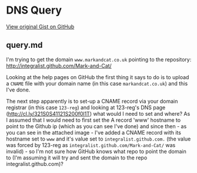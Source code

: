 # DNS Query

[View original Gist on GitHub](https://gist.github.com/Integralist/1778940)

## query.md

I'm trying to get the domain `www.markandcat.co.uk` pointing to the repository: http://integralist.github.com/Mark-and-Cat/

Looking at the help pages on GitHub the first thing it says to do is to upload a `CNAME` file with your domain name (in this case `markandcat.co.uk`) and this I've done.

The next step apparently is to set-up a CNAME record via your domain registrar (in this case `123-reg`) and looking at 123-reg's DNS page (http://cl.ly/321S0S41121S200f0l1T) what would I need to set and where? As I assumed that I would need to first set the A record 'www' hostname to point to the Github ip (which as you can see I've done) and since then - as you can see in the attached image - I've added a CNAME record with its hostname set to `www` and it's value set to `integralist.github.com.` (the value was forced by 123-reg as `integralist.github.com/Mark-and-Cat/` was invalid) - so I'm not sure how GitHub knows what repo to point the domain to (I'm assuming it will try and sent the domain to the repo integralist.github.com)?

